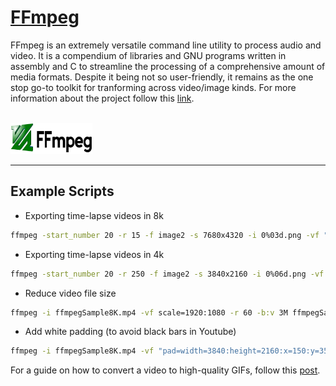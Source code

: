 
# [FFmpeg](https://www.ffmpeg.org/)

FFmpeg is an extremely versatile command line utility to process audio and video. It is a compendium of libraries and GNU programs written in assembly and C to streamline the processing of a comprehensive amount of media formats. Despite it being not so user-friendly, it remains as the one stop go-to toolkit for tranforming across video/image kinds. For more information about the project follow this [link](https://en.wikipedia.org/wiki/FFmpeg).


<br><img src="../media/ffmpeg.png" height="50px"><br>

<hr>

## Example Scripts

* Exporting time-lapse videos in 8k

```bash
ffmpeg -start_number 20 -r 15 -f image2 -s 7680x4320 -i 0%03d.png -vf "scale=trunc(iw/2)*2:trunc(ih/2)*2" -vcodec libx264 -preset veryslow -crf 15 -pix_fmt yuv420p ffmpegSample8K.mp4
```

* Exporting time-lapse videos in 4k

```bash
ffmpeg -start_number 20 -r 250 -f image2 -s 3840x2160 -i 0%06d.png -vf "scale=trunc(iw/2)*2:trunc(ih/2)*2" -vcodec libx264 -preset veryslow -crf 15 -pix_fmt yuv420p ffmpegSample4K.mp4
```

* Reduce video file size

```bash
ffmpeg -i ffmpegSample8K.mp4 -vf scale=1920:1080 -r 60 -b:v 3M ffmpegSampleReduced.mp4
```

* Add white padding (to avoid black bars in Youtube)

```bash
ffmpeg -i ffmpegSample8K.mp4 -vf "pad=width=3840:height=2160:x=150:y=350:color=white"  ffmpegSample8K_Padded.mp4
```

For a guide on how to convert a video to high-quality GIFs, follow this [post](http://blog.pkh.me/p/21-high-quality-gif-with-ffmpeg.html).
